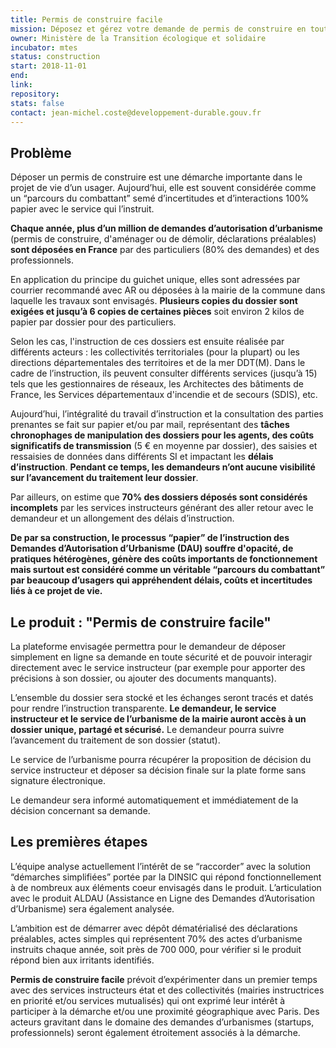 ```yaml
---
title: Permis de construire facile
mission: Déposez et gérez votre demande de permis de construire en toute simplicité
owner: Ministère de la Transition écologique et solidaire
incubator: mtes
status: construction
start: 2018-11-01
end:
link: 
repository: 
stats: false
contact: jean-michel.coste@developpement-durable.gouv.fr 
---
```


## Problème

Déposer un permis de construire est une démarche importante dans le projet de vie d’un usager. Aujourd’hui, elle est souvent considérée comme un “parcours du combattant” semé d’incertitudes et d’interactions 100% papier avec le service qui l’instruit. 

**Chaque année, plus d’un million de demandes d’autorisation d’urbanisme** (permis de construire, d'aménager ou de démolir, déclarations préalables) **sont déposées en France** par des particuliers (80% des demandes) et des professionnels.

En application du principe du guichet unique, elles sont adressées par courrier recommandé avec AR ou déposées à la mairie de la commune dans laquelle les travaux sont envisagés. **Plusieurs copies du dossier sont exigées et jusqu’à 6 copies de certaines pièces** soit environ 2 kilos de papier par dossier pour des particuliers.

Selon les cas, l'instruction de ces dossiers est ensuite réalisée par différents acteurs : les collectivités territoriales (pour la plupart) ou les directions départementales des territoires et de la mer DDT(M). Dans le cadre de l’instruction, ils peuvent consulter différents services (jusqu’à 15) tels que les gestionnaires de réseaux, les Architectes des bâtiments de France, les Services départementaux d'incendie et de secours (SDIS), etc.

Aujourd’hui, l’intégralité du travail d’instruction et la consultation des parties prenantes se fait sur papier et/ou par mail, représentant des **tâches chronophages de manipulation des dossiers pour les agents, des coûts significatifs de transmission** (5 € en moyenne par dossier), des saisies et ressaisies de données dans différents SI et impactant les **délais d’instruction**. **Pendant ce temps, les demandeurs n’ont aucune visibilité sur l’avancement du traitement leur dossier**.

Par ailleurs, on estime que **70% des dossiers déposés sont considérés incomplets** par les services instructeurs générant des aller retour avec le demandeur et un allongement des délais d’instruction. 

**De par sa construction, le processus “papier” de l’instruction des Demandes d’Autorisation d’Urbanisme (DAU) souffre d'opacité, de pratiques hétérogènes, génère des coûts importants de fonctionnement mais surtout est considéré comme un véritable “parcours du combattant” par beaucoup d’usagers qui appréhendent délais, coûts et incertitudes liés à ce projet de vie.**

## Le produit : "Permis de construire facile"

La plateforme envisagée permettra pour le demandeur de déposer simplement en ligne sa demande en toute sécurité et de pouvoir interagir directement avec le service instructeur (par exemple pour apporter des précisions à son dossier, ou ajouter des documents manquants).

L’ensemble du dossier sera stocké et les échanges seront tracés et datés pour rendre l’instruction transparente. **Le demandeur, le service instructeur et le service de l’urbanisme de la mairie auront accès à un dossier unique, partagé et sécurisé.** Le demandeur pourra suivre l’avancement du traitement de son dossier (statut). 

Le service de l’urbanisme pourra récupérer la proposition de décision du service instructeur et déposer sa décision finale sur la plate forme sans signature électronique.

Le demandeur sera informé automatiquement et immédiatement de la décision concernant sa demande.

## Les premières étapes 

L’équipe analyse actuellement l’intérêt de se “raccorder” avec la solution “démarches simplifiées” portée par la DINSIC qui répond fonctionnellement à de nombreux aux éléments coeur envisagés dans le produit. L’articulation avec le produit ALDAU (Assistance en Ligne des Demandes d’Autorisation d’Urbanisme) sera également analysée.

L’ambition est de démarrer avec dépôt dématérialisé des déclarations préalables, actes simples qui représentent 70% des actes d’urbanisme instruits chaque année, soit près de 700 000, pour vérifier si le produit répond bien aux irritants identifiés.

**Permis de construire facile** prévoit d’expérimenter dans un premier temps avec des services instructeurs état et des collectivités (mairies instructrices en priorité et/ou services mutualisés) qui ont exprimé leur intérêt à participer à la démarche et/ou une proximité géographique avec Paris. Des acteurs gravitant dans le domaine des demandes d’urbanismes (startups, professionnels) seront également étroitement associés à la démarche. 
